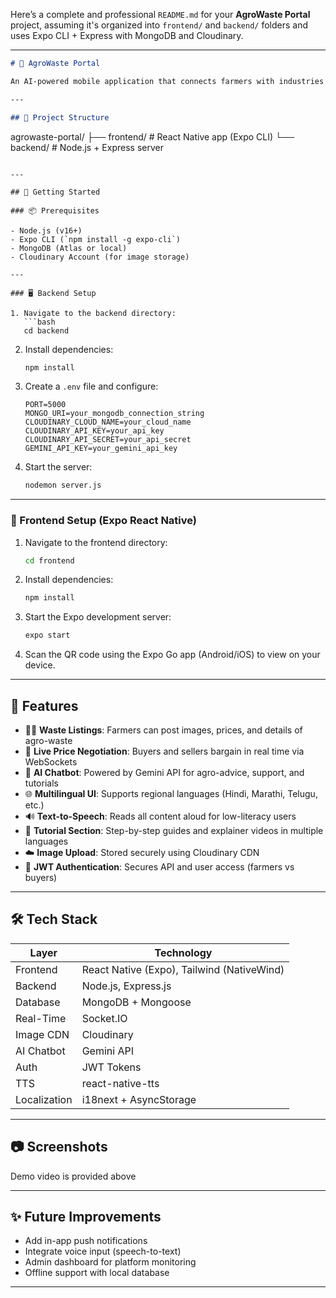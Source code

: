 Here’s a complete and professional `README.md` for your **AgroWaste Portal** project, assuming it's organized into `frontend/` and `backend/` folders and uses Expo CLI + Express with MongoDB and Cloudinary.

---

```md
# 🌿 AgroWaste Portal

An AI-powered mobile application that connects farmers with industries by enabling them to sell agricultural waste directly. Built with **React Native (Expo CLI)** for the frontend and **Node.js + Express** for the backend. The app supports **multilingual interfaces**, **text-to-speech accessibility**, **real-time price negotiation**, and a built-in **Gemini chatbot** for agro-waste guidance.

---

## 📁 Project Structure

```

agrowaste-portal/
├── frontend/          # React Native app (Expo CLI)
└── backend/           # Node.js + Express server

````

---

## 🚀 Getting Started

### 📦 Prerequisites

- Node.js (v16+)
- Expo CLI (`npm install -g expo-cli`)
- MongoDB (Atlas or local)
- Cloudinary Account (for image storage)

---

### 🖥️ Backend Setup

1. Navigate to the backend directory:
   ```bash
   cd backend
````

2. Install dependencies:

   ```bash
   npm install
   ```

3. Create a `.env` file and configure:

   ```env
   PORT=5000
   MONGO_URI=your_mongodb_connection_string
   CLOUDINARY_CLOUD_NAME=your_cloud_name
   CLOUDINARY_API_KEY=your_api_key
   CLOUDINARY_API_SECRET=your_api_secret
   GEMINI_API_KEY=your_gemini_api_key
   ```

4. Start the server:

   ```bash
   nodemon server.js
   ```

---

### 📱 Frontend Setup (Expo React Native)

1. Navigate to the frontend directory:

   ```bash
   cd frontend
   ```

2. Install dependencies:

   ```bash
   npm install
   ```

3. Start the Expo development server:

   ```bash
   expo start
   ```

4. Scan the QR code using the Expo Go app (Android/iOS) to view on your device.

---

## 🔑 Features

* 🧑‍🌾 **Waste Listings**: Farmers can post images, prices, and details of agro-waste
* 💬 **Live Price Negotiation**: Buyers and sellers bargain in real time via WebSockets
* 🤖 **AI Chatbot**: Powered by Gemini API for agro-advice, support, and tutorials
* 🌐 **Multilingual UI**: Supports regional languages (Hindi, Marathi, Telugu, etc.)
* 🔊 **Text-to-Speech**: Reads all content aloud for low-literacy users
* 🎥 **Tutorial Section**: Step-by-step guides and explainer videos in multiple languages
* ☁️ **Image Upload**: Stored securely using Cloudinary CDN
* 🔐 **JWT Authentication**: Secures API and user access (farmers vs buyers)

---

## 🛠️ Tech Stack

| Layer        | Technology                                 |
| ------------ | ------------------------------------------ |
| Frontend     | React Native (Expo), Tailwind (NativeWind) |
| Backend      | Node.js, Express.js                        |
| Database     | MongoDB + Mongoose                         |
| Real-Time    | Socket.IO                                  |
| Image CDN    | Cloudinary                                 |
| AI Chatbot   | Gemini API                                 |
| Auth         | JWT Tokens                                 |
| TTS          | react-native-tts                           |
| Localization | i18next + AsyncStorage                     |

---

## 📷 Screenshots

Demo video is provided above

---

## ✨ Future Improvements

* Add in-app push notifications
* Integrate voice input (speech-to-text)
* Admin dashboard for platform monitoring
* Offline support with local database

---
